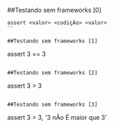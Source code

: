 ##Testando sem frameworks [0]

```
assert <valor> <codiçÃo> <valor>
``

##Testando sem frameworks [1]

```
assert 3 == 3
```

##Testando sem frameworks [2]

```
assert 3 > 3
```

##Testando sem frameworks [3]

```
assert 3 > 3, '3 nÃo É maior que 3'
```
